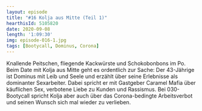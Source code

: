 ```yaml
---
layout: episode
title: "#16 Kolja aus Mitte (Teil 1)"
hearthisId: 5105820
date: 2020-09-08
length: '1:09:30'
img: episode-016-1.jpg
tags: [Bootycall, Dominus, Corona]
---
```

Knallende Peitschen, fliegende Kackwürste und Schokobonbons im Po. Beim Date mit Kolja aus Mitte geht es ordentlich zur Sache: Der 43-Jährige ist Dominus mit Leib und Seele und erzählt über seine Erlebnisse als dominanter Sexarbeiter. Dabei spricht er mit Gastgeber Caramel Mafia über käuflichen Sex, verbotene Liebe zu Kunden und Rassismus. Bei 030-Bootycall spricht Kolja aber auch über das Corona-bedingte Arbeitsverbot und seinen Wunsch sich mal wieder zu verlieben.